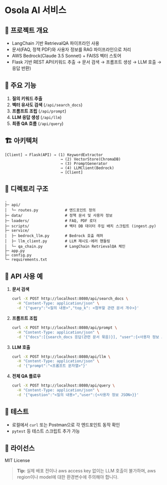 # Osola AI 서비스

## 📖 프로젝트 개요

* LangChain 기반 RetrievalQA 파이프라인 사용
* 문서(FAQ, 정책 PDF)와 사용자 정보를 RAG 파이프라인으로 처리
* AWS Bedrock(Claude 3.5 Sonnet) + FAISS 벡터 스토어
* Flask 기반 REST API(키워드 추출 → 문서 검색 → 프롬프트 생성 → LLM 호출 → 응답 반환)

## 🚀 주요 기능

1. **질의 키워드 추출**
2. **벡터 유사도 검색** (`/api/search_docs`)
3. **프롬프트 조립** (`/api/prompt`)
4. **LLM 응답 생성** (`/api/llm`)
5. **최종 QA 흐름** (`/api/query`)

## 🏗️ 아키텍처

```
[Client] → Flask(API) → (1) KeywordExtractor
                         → (2) VectorStore(ChromaDB)
                         → (3) PromptGenerator
                         → (4) LLMClient(Bedrock)
                         → [Client]
```

## 📁 디렉토리 구조

```
.
├─ api/
│  └─ routes.py            # 엔드포인트 정의
├─ data/                   # 정책 문서 및 사용자 정보
├─ loaders/                # FAQ, PDF 로더
├─ scripts/                # 벡터 DB 데이터 주입 배치 스크립트 (ingest.py)
├─ service/
│  ├─ bedrock_llm.py       # Bedrock 호출 래퍼
│  ├─ llm_client.py        # LLM 재시도·에러 핸들링
│  └─ qa_chain.py          # LangChain RetrievalQA 체인
├─ app.py                  
├─ config.py               
└─ requirements.txt        
```


## 📡 API 사용 예

1. **문서 검색**

   ```bash
   curl -X POST http://localhost:8080/api/search_docs \
     -H "Content-Type: application/json" \
     -d '{"query":"<질의 내용>","top_k": <첨부할 관련 문서 개수>}'
   ```

2. **프롬프트 조립**

   ```bash
   curl -X POST http://localhost:8080/api/prompt \
     -H "Content-Type: application/json" \
     -d '{"docs":[{search_docs 응답(관련 문서 묶음)}], "user":{<사용자 정보 JSON>}, "question":"<질의 내용>?"}'
   ```

3. **LLM 호출**

   ```bash
   curl -X POST http://localhost:8080/api/llm \
     -H "Content-Type: application/json" \
     -d '{"prompt":"<프롬프트 문자열>"}'
   ```

4. **전체 QA 플로우**

   ```bash
   curl -X POST http://localhost:8080/api/query \
     -H "Content-Type: application/json" \
     -d '{"question":"<질의 내용>","user":{<사용자 정보 JSON>}}'
   ```

## 🧪 테스트

* 로컬에서 `curl` 또는 Postman으로 각 엔드포인트 동작 확인
* `pytest` 등 테스트 스크립트 추가 가능


## 📄 라이선스

MIT License

> **Tip:** 실제 배포 전이나 aws access key 없이는 LLM 호출이 불가하며, aws region이나 model에 대한 환경변수에 주의해야 합니다.
